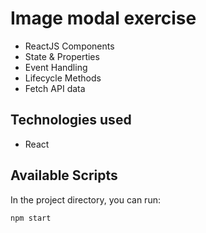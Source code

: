 # Image modal exercise
- ReactJS Components
- State & Properties
- Event Handling
- Lifecycle Methods
- Fetch API data

## Technologies used
- React

## Available Scripts

In the project directory, you can run:

```bash
npm start
```